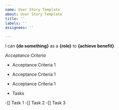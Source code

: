 ```yaml
---
name: User Story Template
about: User Story Template
title: ''
labels: ''
assignees: ''

---
```


I can **{do something}** as a **{role}** to **{achieve benefit}**

*Acceptance Criteria*

* Acceptance Criteria 1
* Acceptance Criteria 1
* Acceptance Criteria 1

* Tasks

-[] Task 1
-[] Task 2
-[] Task 3
